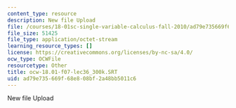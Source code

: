 ```yaml
---
content_type: resource
description: New file Upload
file: /courses/18-01sc-single-variable-calculus-fall-2010/ad79e735669f68e808bf2a48bb5011c6_ocw-18.01-f07-lec36_300k.SRT
file_size: 51425
file_type: application/octet-stream
learning_resource_types: []
license: https://creativecommons.org/licenses/by-nc-sa/4.0/
ocw_type: OCWFile
resourcetype: Other
title: ocw-18.01-f07-lec36_300k.SRT
uid: ad79e735-669f-68e8-08bf-2a48bb5011c6
---
```

New file Upload